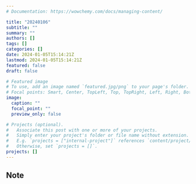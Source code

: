 ```yaml
---
# Documentation: https://wowchemy.com/docs/managing-content/

title: "20240106"
subtitle: ""
summary: ""
authors: []
tags: []
categories: []
date: 2024-01-05T15:14:21Z
lastmod: 2024-01-05T15:14:21Z
featured: false
draft: false

# Featured image
# To use, add an image named `featured.jpg/png` to your page's folder.
# Focal points: Smart, Center, TopLeft, Top, TopRight, Left, Right, BottomLeft, Bottom, BottomRight.
image:
  caption: ""
  focal_point: ""
  preview_only: false

# Projects (optional).
#   Associate this post with one or more of your projects.
#   Simply enter your project's folder or file name without extension.
#   E.g. `projects = ["internal-project"]` references `content/project/deep-learning/index.md`.
#   Otherwise, set `projects = []`.
projects: []
---
```


## Note

